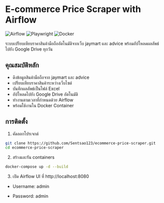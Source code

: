 # E-commerce Price Scraper with Airflow

![Airflow](https://img.shields.io/badge/Apache%20Airflow-017CEE?style=for-the-badge&logo=Apache%20Airflow&logoColor=white)
![Playwright](https://img.shields.io/badge/Playwright-45ba4b?style=for-the-badge&logo=Playwright&logoColor=white)
![Docker](https://img.shields.io/badge/Docker-2496ED?style=for-the-badge&logo=docker&logoColor=white)

ระบบเปรียบเทียบราคาสินค้ามือถืออัตโนมัติจากเว็บ jaymart และ advice พร้อมอัปโหลดผลลัพธ์ไปยัง Google Drive ทุกวัน

## คุณสมบัติหลัก

- ดึงข้อมูลสินค้ามือถือจาก jaymart และ advice
- เปรียบเทียบราคาสินค้าระหว่างเว็บไซต์
- บันทึกผลลัพธ์เป็นไฟล์ Excel
- อัปโหลดไปยัง Google Drive อัตโนมัติ
- ทำงานตามเวลาที่กำหนดด้วย Airflow
- พร้อมใช้งานใน Docker Container

## การติดตั้ง

1. คัดลอกโปรเจกต์

```bash
git clone https://github.com/Sentsao123/ecommerce-price-scraper.git
cd ecommerce-price-scraper
```

2. สร้างและรัน containers

```bash
docker-compose up -d --build
```

3. เปิด Airflow UI ที่ http://localhost:8080

- Username: admin

- Password: admin

